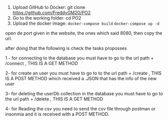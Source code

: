 1) Upload GitHub to Docker:
git clone https://github.com/FreddyGM20/PO2
2) Go to the working folder:
cd PO2
3) Upload the docker image:
`docker-compose build` 
`docker-compose up -d`

open de port given in the website, the ones which said 8080,
then copy the url.

after doing that the following is check the tasks proposses 

1 - for connecting to the database you must have to go
to the url path + /connect , THIS IS A GET METHOD

2- for create an user you must have to go to 
to the url path + /create , THIS IS A POST METHOD
which received a .JSON that has the info of the new user

3- for deleting the userDb collection in the database you must have to go
to the url path + /delete , THIS IS A GET METHOD

4- for Reading the csv you need to send the csv file through postman or insonmia
and it is received with a POST METHOD.





